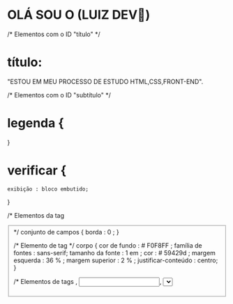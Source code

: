 # OLÁ SOU O (LUIZ DEV👋)
 


/* Elementos com o ID "título" */
# título:
   "ESTOU EM MEU PROCESSO DE ESTUDO HTML,CSS,FRONT-END".


/* Elementos com o ID "subtítulo" */
# legenda {
    
}

# verificar {
    exibição : bloco embutido;
}

/* Elementos da tag <fieldset>*/
conjunto de campos {
    borda :  0 ;
}

/* Elemento de tag <body> */
corpo {
    cor de fundo :  # F0F8FF ;
    família de fontes : sans-serif;
    tamanho da fonte :  1 em ;
    cor :  # 59429d ;
    margem esquerda :  36 % ;
    margem superior :  2 % ;
    justificar-conteúdo : centro;
}

/* Elementos de tags <body>, <input>, <Select>, <textarea> e <button> */
entrada ,  selecionar ,  textarea ,  botão {
    família de fontes : sans-serif;
    tamanho da fonte :  1 em ;
    cor :  # 59429d ;
    raio da borda :  5 
    cor :  # 59429d ;
    exibir : bloco;
}

/* Elementos de classe "campo" ou "grupo" da tag <fieldset> */
fieldset . grupo . campo {
    flutuar :   esquerda;
    margem-direita :  1 em ;
}

/* Elementos de classe "campo" das tags <input> com atributo text e email, da tag <select> e da tag <textarea>*/
. campo  input [ tipo = "texto" ] , . campo  input [ tipo = "email" ] , . campo  select , . campo  textarea {
    preenchimento :  0,2 em ;
    borda 
}

/* Elementos de classe "campo" da tag <select> e <option>*/
. campo  selecione  a opção {
    preenchimento-direito :  1 em ;
}

/* Elemento de classe "campo" com tag <input>, <select> e <textarea> tocas com estado da pseudoclasse "focus"*/
. campo  input : foco , . campo  select : foco , . campo  textarea : foco {
    fundo :  # E0E0F8 ;
}
